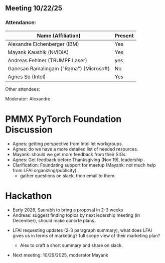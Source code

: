 ##  Meeting 10/22/25

### Attendance:

| Name (Affiliation)              | Present  |
| ------------------------------- | -------- |
| Alexandre Eichenberger (IBM)            | Yes |
| Mayank Kaushik (NVIDIA)                 | Yes |
| Andreas Fehlner (TRUMPF Laser)          | yes |
| Ganesan Ramalingam ("Rama") (Microsoft) | No |
| Agnes So (Intel)                        | Yes |

Other attendees: 

Moderator: Alexandre

# PMMX PyTorch Foundation Discussion
  - Agnes: getting perspective from Intel let workgroups.
  - Agnes: do we have a more detailed list of needed resources.
  - Mayank: should we get more feedback from their SIGs.
  - Agnes: Get feedback before Thanksgiving (Nov 19), leadership .
  - Clarification: Foundating support for meetup (Mayank: not much help from LFAI organizing/publicity).
    - gather questions on slack, then email to them.  

# Hackathon
  - Early 2026, Saurabh to bring a proposal in 2-3 weeks
  - Andreas: suggest finding topics by next ledership meeting (in December), should make concrte plans.
  
* LFAI requesting updates (2-3 paragraph summary), what does LFAI gives us in terms of marketing? full scope view of their marketing plan?
  - Alex to craft a short summary and share on slack.
    
* Next meeting: 10/29/2025, moderator Mayank

